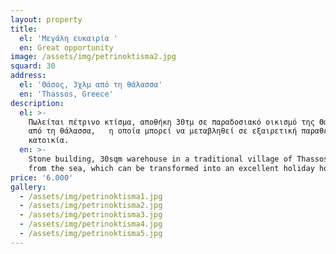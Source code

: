 ```yaml
---
layout: property
title:
  el: 'Μεγάλη ευκαιρία '
  en: Great opportunity
image: /assets/img/petrinoktisma2.jpg
squard: 30
address:
  el: 'Θάσος, 3χλμ από τη θάλασσα'
  en: 'Thassos, Greece'
description:
  el: >-
    Πωλείται πέτρινο κτίσμα, αποθήκη 30τμ σε παραδοσιακό οικισμό της Θάσου, 3χλμ
    από τη θάλασσα,   η οποία μπορεί να μεταβληθεί σε εξαιρετική παραθεριστική
    κατοικία.
  en: >-
    Stone building, 30sqm warehouse in a traditional village of Thassos, 3km
    from the sea, which can be transformed into an excellent holiday home.
price: '6.000'
gallery:
  - /assets/img/petrinoktisma1.jpg
  - /assets/img/petrinoktisma2.jpg
  - /assets/img/petrinoktisma3.jpg
  - /assets/img/petrinoktisma4.jpg
  - /assets/img/petrinoktisma5.jpg
---
```

